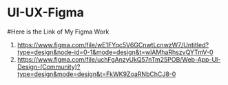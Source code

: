 # UI-UX-Figma
#Here is the Link of My Figma Work

1) https://www.figma.com/file/wE1FYqc5V6GCnwtLcnwzW7/Untitled?type=design&node-id=0-1&mode=design&t=wlAMhaRhszvQYTmV-0
2) https://www.figma.com/file/uchFgAnzyUkQ57nTm25POB/Web-App-UI-Design-(Community)?type=design&mode=design&t=FkWK9ZoaRNbChCJ8-0 
